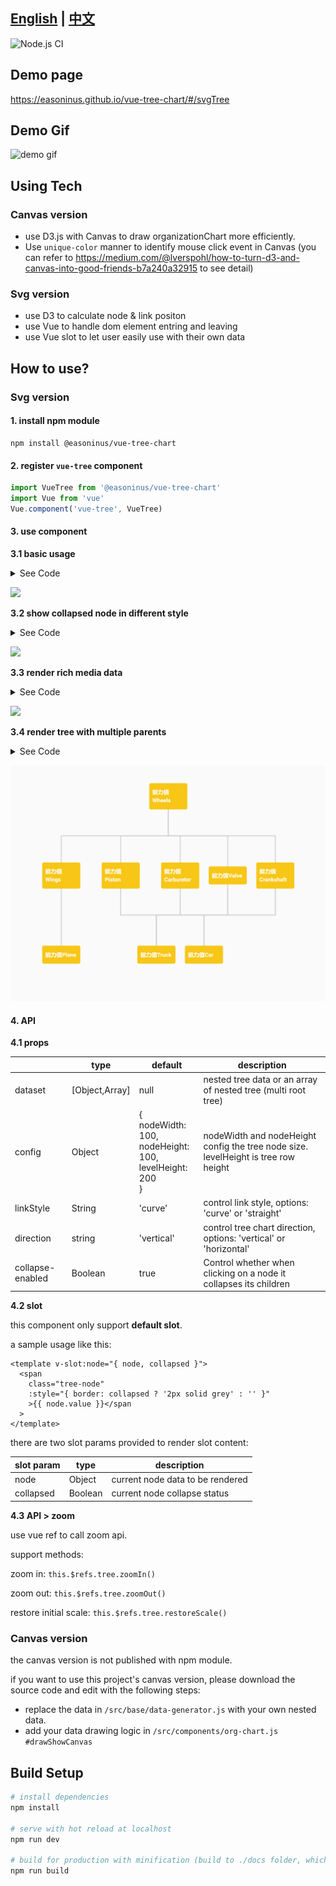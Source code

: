 ## [English](./README.md) | [中文](./README-CN.md)

![Node.js CI](https://github.com/easoninus/vue-tree-chart/workflows/Node.js%20CI/badge.svg?branch=master)

## Demo page

https://easoninus.github.io/vue-tree-chart/#/svgTree

## Demo Gif

![demo gif](https://raw.githubusercontent.com/easoninus/organization-chart/master/screenshots/org-chart.gif)

## Using Tech

### Canvas version

- use D3.js with Canvas to draw organizationChart more efficiently.
- Use `unique-color` manner to identify mouse click event in Canvas (you can refer to https://medium.com/@lverspohl/how-to-turn-d3-and-canvas-into-good-friends-b7a240a32915 to see detail)

### Svg version

- use D3 to calculate node & link positon
- use Vue to handle dom element entring and leaving
- use Vue slot to let user easily use with their own data

## How to use?

### Svg version

#### 1. install npm module

```shell
npm install @easoninus/vue-tree-chart
```

#### 2. register `vue-tree` component

```javascript
import VueTree from '@easoninus/vue-tree-chart'
import Vue from 'vue'
Vue.component('vue-tree', VueTree)
```

#### 3. use component

**3.1 basic usage**

<details>
  <summary>See Code</summary>

```vue
<template>
  <div class="container">
    <vue-tree
      style="width: 800px; height: 600px; border: 1px solid gray;"
      :dataset="sampleData"
      :config="treeConfig"
    >
    </vue-tree>
  </div>
</template>

<script>
export default {
  name: 'treemap',
  data() {
    return {
      sampleData: {
        value: '1',
        children: [
          { value: '2', children: [{ value: '4' }, { value: '5' }] },
          { value: '3' }
        ]
      },
      treeConfig: { nodeWidth: 120, nodeHeight: 80, levelHeight: 200 }
    }
  }
}
</script>

<style scoped lang="less">
.container {
  display: flex;
  flex-direction: column;
  align-items: center;
}
</style>
```

</details>

![](https://tva1.sinaimg.cn/large/007S8ZIlly1geprw1syiaj30na0hk0sl.jpg)

**3.2 show collapsed node in different style**

<details>
  <summary>See Code</summary>

```vue
<template>
  <div class="container">
    <vue-tree
      style="width: 800px; height: 600px; border: 1px solid gray;"
      :dataset="sampleData"
      :config="treeConfig"
    >
      <template v-slot:node="{ node, collapsed }">
        <span
          class="tree-node"
          :style="{ border: collapsed ? '2px solid grey' : '' }"
          >{{ node.value }}</span
        >
      </template>
    </vue-tree>
  </div>
</template>

<script>
export default {
  name: 'treemap',
  data() {
    return {
      sampleData: {
        value: '1',
        children: [
          { value: '2', children: [{ value: '4' }, { value: '5' }] },
          { value: '3' }
        ]
      },
      treeConfig: { nodeWidth: 120, nodeHeight: 80, levelHeight: 200 }
    }
  }
}
</script>

<style scoped lang="less">
.container {
  display: flex;
  flex-direction: column;
  align-items: center;
}

.tree-node {
  display: inline-block;
  width: 28px;
  height: 28px;
  border-radius: 50%;
  background-color: antiquewhite;
  text-align: center;
  line-height: 28px;
}
</style>
```

</details>

![](https://tva1.sinaimg.cn/large/007S8ZIlly1geprwtbw6sj30oc0hrq2t.jpg)

**3.3 render rich media data**

<details>
  <summary>See Code</summary>


```vue
<template>
  <div class="container">
    <vue-tree
      style="width: 1000px; height: 600px; border: 1px solid gray;"
      :dataset="richMediaData"
      :config="treeConfig"
    >
      <template v-slot:node="{ node, collapsed }">
        <div
          class="rich-media-node"
          :style="{ border: collapsed ? '2px solid grey' : '' }"
        >
          <img
            :src="node.avatar"
            style="width: 48px; height: 48px; border-raduis: 4px;"
          />
          <span style="padding: 4px 0; font-weight: bold;"
            >能力值{{ node.value }}</span
          >
        </div>
      </template>
    </vue-tree>
  </div>
</template>

<script>
export default {
  name: 'treemap',
  data() {
    return {
      richMediaData: {
        name: 'James',
        value: 800,
        avatar:
          'https://gravatar.com/avatar/db51fdaf64d942180b5200ca37d155a4?s=400&d=robohash&r=x',
        children: [
          {
            name: 'Bob',
            value: 400,
            avatar:
              'https://gravatar.com/avatar/16b3b886b837257757c5961513396a06?s=400&d=robohash&r=x',
            children: [
              {
                name: 'C1',
                value: 100,
                avatar:
                  'https://gravatar.com/avatar/4ee8775f23f12755db978cccdc1356d9?s=400&d=robohash&r=x'
              },
              {
                name: 'C2',
                value: 300,
                avatar:
                  'https://gravatar.com/avatar/d3efa8fa639bdada96a7d0b4372e0a96?s=400&d=robohash&r=x'
              },
              {
                name: 'C3',
                value: 200,
                avatar:
                  'https://gravatar.com/avatar/4905bc3e5dc51a61e3b490ccf1891107?s=400&d=robohash&r=x'
              }
            ]
          },
          {
            name: 'Smith',
            value: 200,
            avatar:
              'https://gravatar.com/avatar/d05d081dbbb513180025300b715d5656?s=400&d=robohash&r=x',
            children: [
              {
                name: 'S1',
                value: 230,
                avatar:
                  'https://gravatar.com/avatar/60c1e69e690d943c5dc06568148debc4?s=400&d=robohash&r=x'
              }
            ]
          },
          {
            name: 'Jackson',
            value: 300,
            avatar:
              'https://gravatar.com/avatar/581f7a711c815d9671c35ebd815ec1e4?s=400&d=robohash&r=x'
          }
        ]
      },
      treeConfig: { nodeWidth: 120, nodeHeight: 80, levelHeight: 200 }
    }
  }
}
</script>

<style scoped lang="less">
.container {
  display: flex;
  flex-direction: column;
  align-items: center;
}

.rich-media-node {
  width: 80px;
  padding: 8px;
  display: flex;
  flex-direction: column;
  align-items: flex-start;
  justify-content: center;
  color: white;
  background-color: #f7c616;
  border-radius: 4px;
}
</style>
```
</details>


![](https://tva1.sinaimg.cn/large/007S8ZIlly1geprx8a8zgj30sh0hdglq.jpg)

**3.4 render tree with multiple parents**

<details>
  <summary>See Code</summary>

```vue
<template>
  <div class='container'>
    <vue-tree
      style="width: 800px; height: 600px; border: 1px solid gray;"
      :dataset="vehicules"
      :config="treeConfig"
      linkStyle="straight"
    >
      <template v-slot:node="{ node, collapsed }">
        <div
          class="rich-media-node"
          :style="{ border: collapsed ? '2px solid grey' : '' }"
        >
          <span style="padding: 4px 0; font-weight: bold;"
          >能力值{{ node.name }}</span
          >
        </div>
      </template>
    </vue-tree>
  </div>
</template>
<script>
export default {
  name: 'treemap',
  data() {
    return {
      vehicules: {
        name: 'Wheels',
        children: [
          {
            name: 'Wings',
            children: [
              {
                name: 'Plane'
              }
            ]
          },
          {
            name: 'Piston',
            customID: 3
          },
          {
            name: 'Carburetor',
            children: [
              {
                name: 'Truck',
                customID: 2
              },
              {
                name: 'Car',
                customID: 2
              }
            ]
          },
          {
            name: 'Valve',
            customID: 4
          },
          {
            name: 'Crankshaft',
            customID: 1
          }
        ],
        links: [
          { parent: 1, child: 2 },
          { parent: 3, child: 2 },
          { parent: 4, child: 2 }
        ],
        identifier: 'customID'
      },
      treeConfig: { nodeWidth: 120, nodeHeight: 80, levelHeight: 200 }
    }
  }
}
</script>

<style scoped lang="less">
.container {
  display: flex;
  flex-direction: column;
  align-items: center;
}

.rich-media-node {
  width: 80px;
  padding: 8px;
  display: flex;
  flex-direction: column;
  align-items: flex-start;
  justify-content: center;
  color: white;
  background-color: #f7c616;
  border-radius: 4px;
}
</style>
```
</details>

![](https://github.com/Maxim-Durand/scrapcalculator/blob/143ef85f15aaca1b4044faa6fbfc920922aa5ec2/src/assets/multipleParents.png?raw=true)

#### 4. API

**4.1 props**

|           | type   | default                                                                   | description                                                                        |
| --------- | ------ | ------------------------------------------------------------------------- | ---------------------------------------------------------------------------------- |
| dataset   | [Object,Array] | null                                                              | nested tree data or an array of nested tree (multi root tree)                                                                   |
| config    | Object | {<br />nodeWidth: 100,<br />nodeHeight: 100,<br />levelHeight: 200<br />} | nodeWidth and nodeHeight config the tree node size. levelHeight is tree row height |
| linkStyle | String | 'curve'                                                                   | control link style, options: 'curve' or 'straight'                                 |
| direction | string | 'vertical' | control tree chart direction, options: 'vertical' or 'horizontal'                  |
| collapse-enabled | Boolean | true | Control whether when clicking on a node it collapses its children |

**4.2 slot**

this component only support **default slot**.

a sample usage like this:

```vue
<template v-slot:node="{ node, collapsed }">
  <span
    class="tree-node"
    :style="{ border: collapsed ? '2px solid grey' : '' }"
    >{{ node.value }}</span
  >
</template>
```

there are two slot params provided to render slot content:

| slot param | type    | description                      |
| ---------- | ------- | -------------------------------- |
| node       | Object  | current node data to be rendered |
| collapsed  | Boolean | current node collapse status     |


**4.3 API > zoom**

use vue ref to call zoom api.

support methods:

zoom in: `this.$refs.tree.zoomIn()`

zoom out: `this.$refs.tree.zoomOut()`

restore initial scale: `this.$refs.tree.restoreScale()`


### Canvas version

the canvas version is not published with npm module.

if you want to use this project's canvas version, please download the source code and edit with the following steps:

- replace the data in `/src/base/data-generator.js` with your own nested data.
- add your data drawing logic in `/src/components/org-chart.js #drawShowCanvas`

## Build Setup

```bash
# install dependencies
npm install

# serve with hot reload at localhost
npm run dev

# build for production with minification (build to ./docs folder, which can be auto servered by github page 🤓)
npm run build
```
